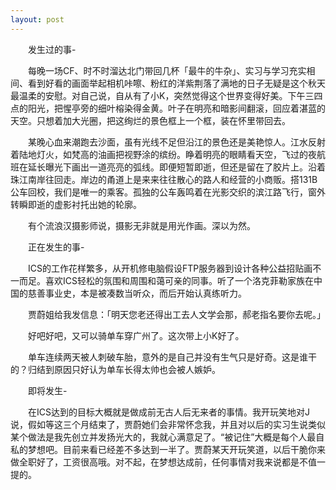 ```yaml
---
layout: post
---
```

　　发生过的事-

　　每晚一场CF、时不时溜达北门带回几杯「最牛的牛杂」、实习与学习充实相间、看到好看的画面举起相机咔嚓、粉红的洋紫荆落了满地的日子无疑是这个秋天最温柔的安慰。对自己说，自从有了小K，突然觉得这个世界变得好美。下午三四点的阳光，把惺亭旁的细叶榕染得金黄。叶子在明亮和暗影间翻滚，回应着湛蓝的天空。只想着加大光圈，把这绚烂的景色框上一个框，装在怀里带回去。

　　某晚心血来潮跑去沙面，虽有光线不足但沿江的景色还是美艳惊人。江水反射着陆地灯火，如梵高的油画把视野涂的缤纷。睁着明亮的眼睛看天空，飞过的夜航班在延长曝光下画出一道亮亮的弧线。即便短暂即逝，但还是留在了胶片上。沿着珠江南岸往回走。岸边的甬道上是来来往往散心的路人和经营的小商贩。搭131B公车回校，我们是唯一的乘客。孤独的公车轰鸣着在光影交织的滨江路飞行，窗外转瞬即逝的虚影衬托出她的轮廓。

　　有个流浪汉摄影师说，摄影无非就是用光作画。深以为然。

　　正在发生的事-

　　ICS的工作花样繁多，从开机修电脑假设FTP服务器到设计各种公益招贴画不一而足。喜欢ICS轻松的氛围和周围和蔼可亲的同事。听了一个洛克菲勒家族在中国的慈善事业史，本是被凑数当听众，而后开始认真练听力。

　　贾蔚姐给我发信息：「明天您老还得出工去人文学会那，郝老指名要你去呢。」

　　好吧好吧，又可以骑单车穿广州了。这次带上小K好了。

　　单车连续两天被人刺破车胎，意外的是自己并没有生气只是好奇。这是谁干的？归结到原因只好认为单车长得太帅也会被人嫉妒。

　　即将发生-

　　在ICS达到的目标大概就是做成前无古人后无来者的事情。我开玩笑地对J说，假如等这三个月结束了，贾蔚她们会非常怀念我，并且对以后的实习生说类似某个做法是我先创立并发扬光大的，我就心满意足了。“被记住”大概是每个人最自私的梦想吧。目前来看已经差不多达到一半了。贾蔚某天开玩笑道，以后干脆你来做全职好了，工资很高哦。对不起，在梦想达成前，任何事情对我来说都是不值一提的。